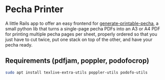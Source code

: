 # Pecha Printer

A little Rails app to offer an easy frontend for [generate-printable-pecha](https://github.com/jerefrer/generate-printable-pecha), a small python lib that turns a single-page pecha PDFs into an A3 or A4 PDF for printing multiple pecha pages per sheet, properly ordered so that you just have to cut twice, put one stack on top of the other, and have your pecha ready.

## Requirements (pdfjam, poppler, podofocrop)

````bash
sudo apt install texlive-extra-utils poppler-utils podofo-utils
````